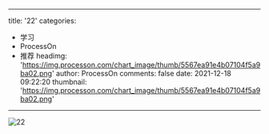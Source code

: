 
---
title: '22'
categories: 
 - 学习
 - ProcessOn
 - 推荐
headimg: 'https://img.processon.com/chart_image/thumb/5567ea91e4b07104f5a9ba02.png'
author: ProcessOn
comments: false
date: 2021-12-18 09:22:20
thumbnail: 'https://img.processon.com/chart_image/thumb/5567ea91e4b07104f5a9ba02.png'
---

<div>   
<img class="thumb" alt="22" src="https://img.processon.com/chart_image/thumb/5567ea91e4b07104f5a9ba02.png" referrerpolicy="no-referrer">
<p></p>  
</div>
            